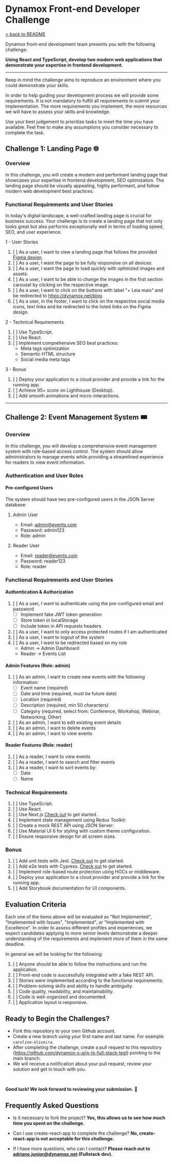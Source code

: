 # Dynamox Front-end Developer Challenge

[< back to README](./README.md)

Dynamox front-end development team presents you with the following challenge:

**Using React and TypeScript, develop two modern web applications that demonstrate your expertise in frontend development.**

---

Keep in mind the challenge aims to reproduce an environment where you could demonstrate your skills. 

In order to help guiding your development process we will provide some requirements. It is not mandatory to fulfill all requirements to submit your implementation. The more requirements you implement, the more resources we will have to assess your skills and knowledge. 

Use your best judgement to prioritize tasks to meet the time you have available. Feel free to make any assumptions you consider necessary to complete the task.

## Challenge 1: Landing Page 🌐

### Overview
In this challenge, you will create a modern and performant landing page that showcases your expertise in frontend development, SEO optimization. The landing page should be visually appealing, highly performant, and follow modern web development best practices.

### Functional Requirements and User Stories

In today's digital landscape, a well-crafted landing page is crucial for business success. Your challenge is to create a landing page that not only looks great but also performs exceptionally well in terms of loading speed, SEO, and user experience.

1 - User Stories
1. [ ] As a user, I want to view a landing page that follows the provided [Figma design](https://www.figma.com/design/nN7CabevxBoFEoje0XZJ84/Test---Frontend---2025?node-id=365-20626&t=17l4SwF33pbLEndT-1).
2. [ ] As a user, I want the page to be fully responsive on all devices.
3. [ ] As a user, I want the page to load quickly with optimized images and assets.
4. [ ] As a user, I want to be able to change the images in the first section carousel by clicking on the respective image.
5. [ ] As a user, I want to click on the buttons with label "+ Leia mais" and be redirected to https://dynamox.net/blog.
6. [ ] As a user, in the footer, I want to click on the respective social media icons, text links and be redirected to the listed links on the Figma design.


2 - Technical Requirements
1. [ ] Use TypeScript.
2. [ ] Use React.
3. [ ] Implement comprehensive SEO best practices:
   - Meta tags optimization
   - Semantic HTML structure
   - Social media meta tags


3 - Bonus
1. [ ] Deploy your application to a cloud provider and provide a link for the running app.
2. [ ] Achieve 95+ score on Lighthouse (Desktop). 
3. [ ] Add smooth animations and micro-interactions.


---

## Challenge 2: Event Management System 🎟️

### Overview
In this challenge, you will develop a comprehensive event management system with role-based access control. The system should allow administrators to manage events while providing a streamlined experience for readers to view event information.

### Authentication and User Roles

#### Pre-configured Users
The system should have two pre-configured users in the JSON Server database:
1. Admin User
   - Email: admin@events.com
   - Password: admin123
   - Role: admin

2. Reader User
   - Email: reader@events.com
   - Password: reader123
   - Role: reader

### Functional Requirements and User Stories

#### Authentication & Authorization
1. [ ] As a user, I want to authenticate using the pre-configured email and password
   - [ ] Implement fake JWT token generation
   - [ ] Store token in localStorage
   - [ ] Include token in API requests headers
2. [ ] As a user, I want to only access protected routes if I am authenticated
3. [ ] As a user, I want to logout of the system
4. [ ] As a user, I want to be redirected based on my role
   - Admin -> Admin Dashboard
   - Reader -> Events List

#### Admin Features (Role: admin)
1. [ ] As an admin, I want to create new events with the following information:
   - [ ] Event name (required)
   - [ ] Date and time (required, must be future date)
   - [ ] Location (required)
   - [ ] Description (required, min 50 characters)
   - [ ] Category (required, select from: Conference, Workshop, Webinar, Networking, Other)
2. [ ] As an admin, I want to edit existing event details
3. [ ] As an admin, I want to delete events
4. [ ] As an admin, I want to view events

#### Reader Features (Role: reader)
1. [ ] As a reader, I want to view events
2. [ ] As a reader, I want to search and filter events
3. [ ] As a reader, I want to sort events by:
   - [ ] Date
   - [ ] Name

### Technical Requirements
1. [ ] Use TypeScript.
1. [ ] Use React.
2. [ ] Use Next.js [Check out](https://nextjs.org/docs/getting-started) to get started.
3. [ ] Implement state management using Redux Toolkit:
4. [ ] Create a mock REST API using JSON Server:
5. [ ] Use Material UI 6 for styling with custom theme configuration.
6. [ ] Ensure responsive design for all screen sizes.

### Bonus
1. [ ] Add unit tests with Jest. [Check out](https://jestjs.io/docs/getting-started) to get started.
2. [ ] Add e2e tests with Cypress. [Check out](https://docs.cypress.io/guides/getting-started/installing-cypress) to get started.
3. [ ] Implement role-based route protection using HOCs or middleware.
4. [ ] Deploy your application to a cloud provider and provide a link for the running app.
5. [ ] Add Storybook documentation for UI components.

## Evaluation Criteria

Each one of the items above will be evaluated as "Not Implemented", "Implemented with Issues", "Implemented", or "Implemented with Excellence". In order to assess different profiles and experiences, we expect candidates applying to more senior levels demonstrate a deeper understanding of the requirements and implement more of them in the same deadline.

In general we will be looking for the following:
1. [ ] Anyone should be able to follow the instructions and run the application.
2. [ ] Front-end code is successfully integrated with a fake REST API.
3. [ ] Stories were implemented according to the functional requirements.
4. [ ] Problem-solving skills and ability to handle ambiguity.
5. [ ] Code quality, readability, and maintainability.
6. [ ] Code is well-organized and documented.
7. [ ] Application layout is responsive.

## Ready to Begin the Challenges?

* Fork this repository to your own Github account.
* Create a new branch using your first name and last name. For example: `caroline-oliveira`.
* After completing the challenge, create a pull request to this repository (https://github.com/dynamox-s-a/js-ts-full-stack-test) pointing to the main branch.
* We will receive a notification about your pull request, review your solution and get in touch with you.
<br>

**Good luck! We look forward to reviewing your submission.** 🚀

## Frequently Asked Questions

* Is it necessary to fork the project?
  **Yes, this allows us to see how much time you spent on the challenge.**

* Can I use create-react-app to complete the challenge?
  **No, create-react-app is not acceptable for this challenge.**

* If I have more questions, who can I contact?
  **Please reach out to <adriano.junior@dynamox.net> (Fullstack dev).**
